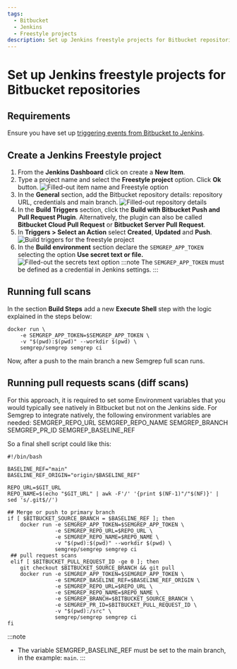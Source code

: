```yaml
---
tags:
  - Bitbucket
  - Jenkins
  - Freestyle projects
description: Set up Jenkins freestyle projects for Bitbucket repositories.
---
```


# Set up Jenkins freestyle projects for Bitbucket repositories

## Requirements

Ensure you have set up [triggering events from Bitbucket to Jenkins](https://semgrep.dev/docs/kb/semgrep-ci/bitbucket-triggering-events-to-jenkins/).

## Create a Jenkins Freestyle project

1. From the **Jenkins Dashboard** click on create a **New Item**.
1. Type a project name and select the **Freestyle project** option. Click **Ok** button.
![Filled-out item name and Freestyle option](/img/kb/bitbucket-jenkins-freestyle.png)
1. In the **General** section, add the Bitbucket repository details: repository URL, credentials and main branch.
![Filled-out repository details](/img/kb/bitbucket-jenkins-freestyle-repository-details.png)
1. In the **Build Triggers** section, click the **<i class="fa-solid fa-square-check"></i> Build with Bitbucket Push and Pull Request Plugin**. Alternatively, the plugin can also be called **Bitbucket Cloud Pull Request** or **Bitbucket Server Pull Request**.
1. In **Triggers > Select an Action** select **Created**, **Updated** and **Push**.
![Build triggers for the freestyle project](/img/kb/bitbucket-jenkins-freestyle-events.png)
1. In the **Build environment** section declare the `SEMGREP_APP_TOKEN` selecting the option **Use secret text or file.**
![Filled-out the secrets text option](/img/kb/bitbucket-jenkins-freestyle-token.png)
:::note
The `SEMGREP_APP_TOKEN` must be defined as a credential in Jenkins settings.
:::

## Running full scans 
In the section **Build Steps** add a new **Execute Shell** step with the logic explained in the steps below:
```
docker run \
    -e SEMGREP_APP_TOKEN=$SEMGREP_APP_TOKEN \
    -v "$(pwd):$(pwd)" --workdir $(pwd) \
    semgrep/semgrep semgrep ci
```
Now, after a push to the main branch a new Semgrep full scan runs.

## Running pull requests scans (diff scans)

For this approach, it is required to set some Environment variables that you would typically see natively in Bitbucket but not on the Jenkins side. For Semgrep to integrate natively, the following environment variables are needed:
SEMGREP_REPO_URL
SEMGREP_REPO_NAME
SEMGREP_BRANCH
SEMGREP_PR_ID
SEMGREP_BASELINE_REF

So a final shell script could like this:

```
#!/bin/bash

BASELINE_REF="main"
BASELINE_REF_ORIGIN="origin/$BASELINE_REF" 

REPO_URL=$GIT_URL
REPO_NAME=$(echo "$GIT_URL" | awk -F'/' '{print $(NF-1)"/"$(NF)}' | sed 's/.git$//')

## Merge or push to primary branch
if [ $BITBUCKET_SOURCE_BRANCH = $BASELINE_REF ]; then
    docker run -e SEMGREP_APP_TOKEN=$SEMGREP_APP_TOKEN \
               -e SEMGREP_REPO_URL=$REPO_URL \
               -e SEMGREP_REPO_NAME=$REPO_NAME \
               -v "$(pwd):$(pwd)" --workdir $(pwd) \
               semgrep/semgrep semgrep ci
 ## pull request scans
 elif [ $BITBUCKET_PULL_REQUEST_ID -ge 0 ]; then
    git checkout $BITBUCKET_SOURCE_BRANCH && git pull
    docker run -e SEMGREP_APP_TOKEN=$SEMGREP_APP_TOKEN \
    		   -e SEMGREP_BASELINE_REF=$BASELINE_REF_ORIGIN \
               -e SEMGREP_REPO_URL=$REPO_URL \
               -e SEMGREP_REPO_NAME=$REPO_NAME \
               -e SEMGREP_BRANCH=$BITBUCKET_SOURCE_BRANCH \
               -e SEMGREP_PR_ID=$BITBUCKET_PULL_REQUEST_ID \
               -v "$(pwd):/src" \
               semgrep/semgrep semgrep ci
fi 
```

:::note
- The variable SEMGREP_BASELINE_REF must be set to the main branch, in the example: `main`.
:::
